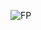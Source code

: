 ![FP](https://github.com/ramyaanbarasan123/OIBSIP/assets/83414322/dca556b6-81b5-4478-9ca7-73a75763b4df)
